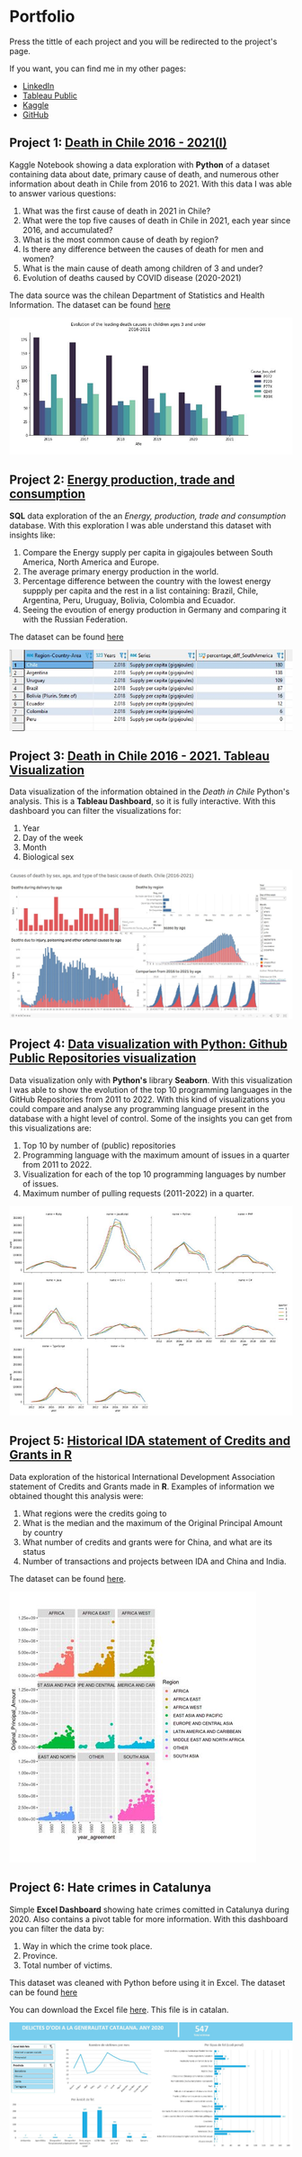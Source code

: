 # Portfolio

Press the tittle of each project and you will be redirected to the project's page.

If you want, you can find me in my other pages:

- [LinkedIn](https://www.linkedin.com/in/f-espinozaa) 
- [Tableau Public](https://www.kaggle.com/felipeea)
- [Kaggle](https://public.tableau.com/app/profile/felipe.espinoza3784/)
- [GitHub](https://github.com/f-espinoza)

## Project 1: [Death in Chile 2016 - 2021(I)](https://www.kaggle.com/felipeea/death-in-chile-2016-2021-i) 
Kaggle Notebook showing a data exploration with **Python** of a dataset containing data about date, primary cause of death, and numerous other information about death in Chile from 2016 to 2021.
With this data I was able to answer various questions:

1. What was the first cause of death in 2021 in Chile?
2. What were the top five causes of death in Chile in 2021, each year since 2016, and accumulated?
3. What is the most common cause of death by region?
4. Is there any difference between the causes of death for men and women?
5. What is the main cause of death among children of 3 and under?
6. Evolution of deaths caused by COVID disease (2020-2021)

The data source was the chilean Department of Statistics and Health Information. The dataset can be found [here](https://deis.minsal.cl/#datosabiertos)


![](/images/cause_death_graph.JPG)


## Project 2: [Energy production, trade and consumption](https://github.com/f-espinoza/portfolio/blob/main/SQL/un_energy_dataset/SQL_data_exploration_energy_un.sql) 
**SQL** data exploration of the an *Energy, production, trade and consumption* database. With this exploration I was able understand this dataset with insights like:

1. Compare the Energy supply per capita in gigajoules between South America, North America and Europe.
2. The average primary energy production in the world.
3. Percentage difference between the country with the lowest energy suppply per capita and the rest in a list containing: Brazil, Chile, Argentina, Peru, Uruguay, Bolivia, Colombia and Ecuador.  
4. Seeing the evoution of energy production in Germany and comparing it with the Russian Federation.

The dataset can be found [here](data.un.org)


![](/images/sql_project.JPG)


## Project 3: [Death in Chile 2016 - 2021. Tableau Visualization](https://public.tableau.com/app/profile/felipe.espinoza3784/viz/DeathsinChile2016-2021ENG/Dashboard1)
Data visualization of the information obtained in the *Death in Chile* Python's analysis. This is a **Tableau Dashboard**, so it is fully interactive.
With this dashboard you can filter the visualizations for:

1. Year
2. Day of the week
3. Month
4. Biological sex


![](/images/death_tableau.JPG)


## Project 4: [Data visualization with Python: Github Public Repositories visualization](https://www.kaggle.com/felipeea/github-public-repositories-visualization)
Data visualization only with **Python's** library **Seaborn**. With this visualization I was able to show the evolution of the top 10 programming languages in the GitHub Repositories from 2011 to 2022. With this kind of visualizations you could compare and analyse any programming language present in the database with a hight level of control. 
Some of the insights you can get from this visualizations are:

1. Top 10 by number of (public) repositories
2. Programming language with the maximum amount of issues in a quarter from 2011 to 2022.
3. Visualization for each of the top 10 programming languages by number of issues.
4. Maximum number of pulling requests (2011-2022) in a quarter.


![](/images/github_repos_viz.JPG)


## Project 5: [Historical IDA statement of Credits and Grants in R](https://www.kaggle.com/felipeea/hist-ida-statement-of-credits-and-grants-r)
Data exploration of the historical International Development Association statement of Credits and Grants made in **R**. 
Examples of information we obtained thought this analysis were:

1. What regions were the credits going to
2. What is the median and the maximum of the Original Principal Amount by country
3. What number of credits and grants were for China, and what are its status
4. Number of transactions and projects between IDA and China and India.

The dataset can be found [here](https://finances.worldbank.org/Loans-and-Credits/IDA-Statement-Of-Credits-and-Grants-Historical-Dat/tdwh-3krx).

![](/images/analisis_r.JPG)


## Project 6: Hate crimes in Catalunya
Simple **Excel Dashboard** showing hate crimes comitted in Catalunya during 2020. Also contains a pivot table for more information. With this dashboard you can filter the data by:

1. Way in which the crime took place.
2. Province.
3. Total number of victims.

This dataset was cleaned with Python before using it in Excel. The dataset can be found [here](https://datos.gob.es/es/catalogo/a09002970-victimes-o-persones-autores-de-delictes-dodi-i-discriminacio)

You can download the Excel file [here](https://github.com/f-espinoza/portfolio/blob/main/hate_crimes_catalunya.xlsx?raw=true). This file is in catalan.

![](/images/hate_cr_cat.JPG)
